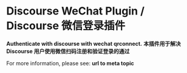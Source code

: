 # Discourse WeChat Plugin / Discourse 微信登录插件

**Authenticate with discourse with wechat qrconnect.**
**本插件用于解决 Discourse 用户使用微信扫码注册和验证登录的通过**

For more information, please see: **url to meta topic**
